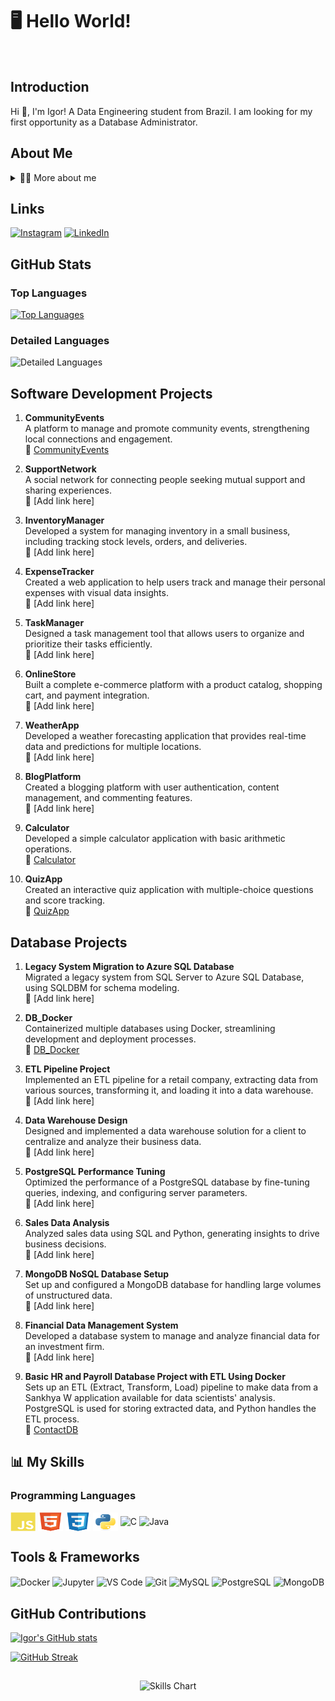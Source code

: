 <div> <h1>🖥️ Hello World!</h1> <img>
  
## Introduction

<p>
  Hi 👋, I'm Igor! A Data Engineering student from Brazil. I am looking for my first opportunity as a Database Administrator.
</p>

## About Me

<details>
  <summary>👨‍💻 More about me</summary>

  - 💬 I am 43 years old and live in Brazil. I am fluent in English and studying Data Engineering. I have experience with SQL, Python, Data Analysis, Data Visualization, and basic Database Administration (DBA). I have completed courses in MySQL, Postgres, Docker, and data modeling. I am working on practical projects to gain experience as a DBA, with the goal of advancing to a Data Manager in the future. I am also studying basic data engineering and Big Data concepts, and planning to implement a small ETL project.

  - I have over 15 years of experience in customer service, which has helped me develop important skills such as creativity, communication, marketing, analytical abilities, and community and social media management.

  - ⚡ I have a strong interest in reading, especially books on philosophy, stoicism, politics, and German literature, as well as manga and comics. I also enjoy exploring articles on databases in less common languages, like Mandarin. In my free time, I love watching movies and playing video games with my son. I believe our personal interests not only enrich our worldview but also enhance our ability to solve problems creatively and effectively. \o/
</details>

## Links

[![Instagram](https://img.shields.io/badge/Instagram-E4405F?style=for-the-badge&logo=instagram&logoColor=white)](https://www.instagram.com/igor_drims)
[![LinkedIn](https://img.shields.io/badge/LinkedIn-0077B5?style=for-the-badge&logo=linkedin&logoColor=white)](https://www.linkedin.com/in/igor-hilario)

## GitHub Stats

### Top Languages
[![Top Languages](https://github-readme-stats.vercel.app/api/top-langs/?username=DeckSnover&layout=compact)](https://github.com/anuraghazra/github-readme-stats)

### Detailed Languages
![Detailed Languages](https://github-readme-stats.vercel.app/api/top-langs/?username=DeckSnover&theme=dark&hide=javascript,html&langs_count=10)

## Software Development Projects

1. **CommunityEvents**  
   A platform to manage and promote community events, strengthening local connections and engagement.  
   🔗 [CommunityEvents](https://github.com/deckSnover/CommunityEvents.git)

2. **SupportNetwork**  
   A social network for connecting people seeking mutual support and sharing experiences.  
   🔗 [Add link here]

3. **InventoryManager**  
   Developed a system for managing inventory in a small business, including tracking stock levels, orders, and deliveries.  
   🔗 [Add link here]

4. **ExpenseTracker**  
   Created a web application to help users track and manage their personal expenses with visual data insights.  
   🔗 [Add link here]

5. **TaskManager**  
   Designed a task management tool that allows users to organize and prioritize their tasks efficiently.  
   🔗 [Add link here]

6. **OnlineStore**  
   Built a complete e-commerce platform with a product catalog, shopping cart, and payment integration.  
   🔗 [Add link here]

7. **WeatherApp**  
   Developed a weather forecasting application that provides real-time data and predictions for multiple locations.  
   🔗 [Add link here]

8. **BlogPlatform**  
   Created a blogging platform with user authentication, content management, and commenting features.  
   🔗 [Add link here]

9. **Calculator**  
   Developed a simple calculator application with basic arithmetic operations.  
   🔗 [Calculator](https://github.com/deckSnover/Proj_Desenv.git)

10. **QuizApp**  
    Created an interactive quiz application with multiple-choice questions and score tracking.  
    🔗 [QuizApp](https://github.com/deckSnover/Proj_Desenv.git)

## Database Projects

1. **Legacy System Migration to Azure SQL Database**  
   Migrated a legacy system from SQL Server to Azure SQL Database, using SQLDBM for schema modeling.  
   🔗 [Add link here]

2. **DB_Docker**  
   Containerized multiple databases using Docker, streamlining development and deployment processes.  
   🔗 [DB_Docker](https://github.com/deckSnover/DB-Docker.git)

3. **ETL Pipeline Project**  
   Implemented an ETL pipeline for a retail company, extracting data from various sources, transforming it, and loading it into a data warehouse.  
   🔗 [Add link here]

4. **Data Warehouse Design**  
   Designed and implemented a data warehouse solution for a client to centralize and analyze their business data.  
   🔗 [Add link here]

5. **PostgreSQL Performance Tuning**  
   Optimized the performance of a PostgreSQL database by fine-tuning queries, indexing, and configuring server parameters.  
   🔗 [Add link here]

6. **Sales Data Analysis**  
   Analyzed sales data using SQL and Python, generating insights to drive business decisions.  
   🔗 [Add link here]

7. **MongoDB NoSQL Database Setup**  
   Set up and configured a MongoDB database for handling large volumes of unstructured data.  
   🔗 [Add link here]

8. **Financial Data Management System**  
   Developed a database system to manage and analyze financial data for an investment firm.  
   🔗 [Add link here]

9. **Basic HR and Payroll Database Project with ETL Using Docker**  
   Sets up an ETL (Extract, Transform, Load) pipeline to make data from a Sankhya W application available for data scientists' analysis. PostgreSQL is used for storing extracted data, and Python handles the ETL process.  
   🔗 [ContactDB](https://github.com/deckSnover/ContactDB.git)

## 📊 **My Skills**

### Programming Languages
<div>
  <img align="center" alt="JavaScript" height="30" width="40" src="https://raw.githubusercontent.com/devicons/devicon/master/icons/javascript/javascript-plain.svg">
  <img align="center" alt="HTML" height="30" width="40" src="https://raw.githubusercontent.com/devicons/devicon/master/icons/html5/html5-original.svg">
  <img align="center" alt="CSS" height="30" width="40" src="https://raw.githubusercontent.com/devicons/devicon/master/icons/css3/css3-original.svg">
  <img align="center" alt="Python" height="30" width="40" src="https://raw.githubusercontent.com/devicons/devicon/master/icons/python/python-original.svg">
  <img align="center" alt="C" height="30" width="40" src="https://cdn.jsdelivr.net/gh/devicons/devicon/icons/c/c-original.svg">
  <img align="center" alt="Java" height="30" width="40" src="https://cdn.jsdelivr.net/gh/devicons/devicon/icons/java/java-original.svg">
</div>

## Tools & Frameworks

<div align="left">
  <img align="center" alt="Docker" height="30" width="40" src="https://cdn.jsdelivr.net/gh/devicons/devicon/icons/docker/docker-original.svg">
  <img align="center" alt="Jupyter" height="30" width="40" src="https://cdn.jsdelivr.net/gh/devicons/devicon/icons/jupyter/jupyter-original.svg">
  <img align="center" alt="VS Code" height="30" width="40" src="https://cdn.jsdelivr.net/gh/devicons/devicon/icons/vscode/vscode-original.svg">
  <img align="center" alt="Git" height="30" width="40" src="https://cdn.jsdelivr.net/gh/devicons/devicon/icons/git/git-original.svg">
  <img align="center" alt="MySQL" height="30" width="40" src="https://cdn.jsdelivr.net/gh/devicons/devicon/icons/mysql/mysql-original.svg">
  <img align="center" alt="PostgreSQL" height="30" width="40" src="https://cdn.jsdelivr.net/gh/devicons/devicon/icons/postgresql/postgresql-original.svg">
  <img align="center" alt="MongoDB" height="30" width="40" src="https://cdn.jsdelivr.net/gh/devicons/devicon/icons/mongodb/mongodb-original.svg">
</div>

## GitHub Contributions

[![Igor's GitHub stats](https://github-readme-stats.vercel.app/api?username=DeckSnover&show_icons=true&theme=radical)](https://github.com/anuraghazra/github-readme-stats)

[![GitHub Streak](https://github-readme-streak-stats.herokuapp.com/?user=DeckSnover&theme=radical)](https://git.io/streak-stats)

##

<p align="center">
  <img src="https://scitechdaily.com/images/Energy-Beam-Concept.gif" alt="Skills Chart" width="1400" height="400"/>
</p>
